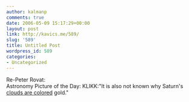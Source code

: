 ```yaml
---
author: kalmanp
comments: true
date: 2006-05-09 15:17:29+00:00
layout: post
link: http://kavics.me/589/
slug: '589'
title: Untitled Post
wordpress_id: 589
categories:
- Uncategorized
---
```


Re-Peter Rovat:  
Astronomy Picture of the Day: 
KLIKK:"It is also not known why Saturn's [clouds are colored]() gold."
